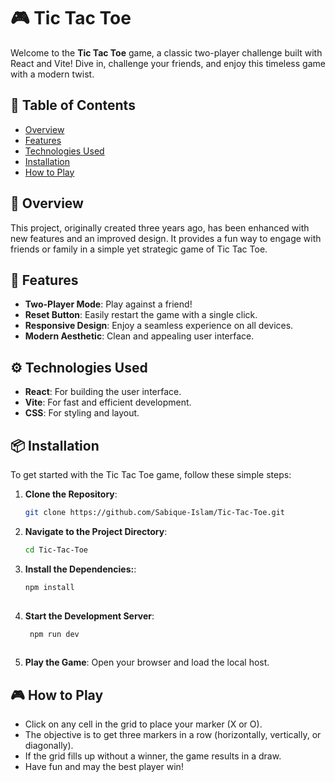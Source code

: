 # 🎮 Tic Tac Toe

Welcome to the **Tic Tac Toe** game, a classic two-player challenge built with React and Vite! Dive in, challenge your friends, and enjoy this timeless game with a modern twist.

## 📜 Table of Contents

- [Overview](#overview)
- [Features](#features)
- [Technologies Used](#technologies-used)
- [Installation](#installation)
- [How to Play](#how-to-play)
  
## 🌟 Overview

This project, originally created three years ago, has been enhanced with new features and an improved design. It provides a fun way to engage with friends or family in a simple yet strategic game of Tic Tac Toe.

## 🚀 Features

- **Two-Player Mode**: Play against a friend!
- **Reset Button**: Easily restart the game with a single click.
- **Responsive Design**: Enjoy a seamless experience on all devices.
- **Modern Aesthetic**: Clean and appealing user interface.

## ⚙️ Technologies Used

- **React**: For building the user interface.
- **Vite**: For fast and efficient development.
- **CSS**: For styling and layout.

## 📦 Installation

To get started with the Tic Tac Toe game, follow these simple steps:

1. **Clone the Repository**:
   ```bash
   git clone https://github.com/Sabique-Islam/Tic-Tac-Toe.git

2. **Navigate to the Project Directory**:
    ```bash
    cd Tic-Tac-Toe
   
3.  **Install the Dependencies:**:
    ```bash
    npm install
   
4.  **Start the Development Server**:
    ```bash
     npm run dev
   
5. **Play the Game**:
   Open your browser and load the local host.


## 🎮 How to Play
- Click on any cell in the grid to place your marker (X or O).
- The objective is to get three markers in a row (horizontally, vertically, or diagonally).
- If the grid fills up without a winner, the game results in a draw.
- Have fun and may the best player win!
